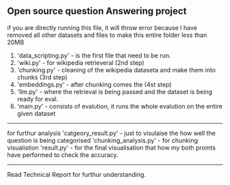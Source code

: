 Open source question Answering project
--------------------------------------------
if you are directly running this file, it will throw error because I have removed all other datasets and files to make this entire folder less than 20MB

1. 'data_scripting.py' - is the first file that need to be run.
2. 'wiki.py'           - for wikipedia retrieveral (2nd step)
3. 'chunking.py'       - cleaning of the wikipedia dataseta and make them into chunks (3rd step)
4. 'embeddings.py'     -  after chunking comes the (4st step)
5. 'llm.py'            - where the retrieval is being passed and the dataset is being ready for eval.
6. 'main.py'           - consists of evalution, it runs the whole evalution on the entire given dataset 




*********************************
for furthur analysis 
'catgeory_result.py' - just to visulaise the how well the question is being categorised
'chunking_analysis.py' - for chunking visualistion
'result.py'           - for the final visualisation that how my both promts have performed to check the accuracy.

*********************************

Read Technical Report for furthur understanding.
